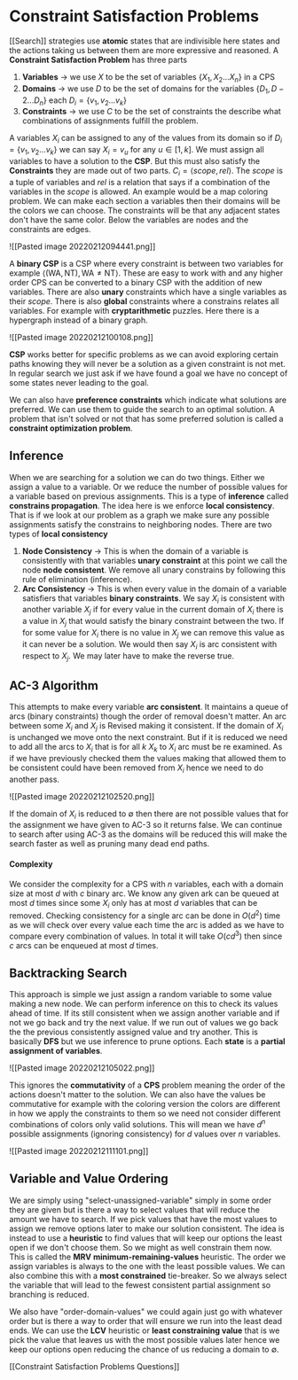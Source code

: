 # Constraint Satisfaction Problems
[[Search]] strategies use **atomic** states that are indivisible here states and the actions taking us between them are more expressive and reasoned. A **Constraint Satisfaction Problem** has three parts

1. **Variables** -> we use $X$ to be the set of variables $\{X_1, X_2 ... X_n\}$ in a CPS
2. **Domains** -> we use $D$ to be the set of domains for the variables $\{D_1, D-2...D_n\}$ each $D_i=\{v_1,v_2...v_k\}$
3. **Constraints** -> we use $C$ to be the set of constraints the describe what combinations of assignments fulfill the problem.

A variables $X_i$ can be assigned to any of the values from its domain so if $D_i=\{v_1,v_2...v_k\}$ we can say $X_i=v_u$ for any $u\in [1,k]$. We must assign all variables to have a solution to the **CSP**. But this must also satisfy the **Constraints** they are made out of two parts. $C_i=\langle scope, rel\rangle$. The $scope$ is a tuple of variables and $rel$ is a relation that says if a combination of the variables in the $scope$ is allowed. An example would be a map coloring problem. We can make each section a variables then their domains will be the colors we can choose. The constraints will be that any adjacent states don't have the same color. Below the variables are nodes and the constraints are edges.

![[Pasted image 20220212094441.png]]

A **binary CSP** is a CSP where every constraint is between two variables for example $\langle (\textrm{WA}, \textrm{NT}), \textrm{WA}\neq \textrm{NT} \rangle$. These are easy to work with and any higher order CPS can be converted to a binary CSP with the addition of new variables. There are also **unary** constraints which have a single variables as their $scope$. There is also **global** constraints where a constrains relates all variables.  For example with **cryptarithmetic** puzzles. Here there is a hypergraph instead of a binary graph.

![[Pasted image 20220212100108.png]]

**CSP** works better for specific problems as we can avoid exploring certain paths knowing they will never be a solution as a given constraint is not met. In regular search we just ask if we have found a goal we have no concept of some states never leading to the goal. 

We can also have **preference constraints** which indicate what solutions are preferred. We can use them to guide the search to an optimal solution. A problem that isn't solved or not that has some preferred solution is called a **constraint optimization problem**.

## Inference
When we are searching for a solution we can do two things. Either we assign a value to a variable. Or we reduce the number of possible values for a variable based on previous assignments. This is a type of **inference** called **constrains propagation**. The idea here is we enforce **local consistency**. That is if we look at our problem as a graph we make sure any possible assignments satisfy the constrains to neighboring nodes. There are two types of **local consistency**

1. **Node Consistency** -> This is when the domain of a variable is consistently with that variables **unary constraint** at this point we call the node **node consistent**. We remove all unary constrains by following this rule of elimination (inference).
2. **Arc Consistency** -> This is when every value in the domain of a variable satisfiers that variables **binary constraints**. We say $X_i$ is consistent with another variable $X_j$ if for every value in the current domain of $X_i$ there is a value in $X_j$ that would satisfy the binary constraint between the two. If for some value for $X_i$ there is no value in $X_j$ we can remove this value as it can never be a solution. We would then say $X_i$ is arc consistent with respect to $X_j$. We may later have to make the reverse true.

## AC-3 Algorithm
This attempts to make every variable **arc consistent**. It maintains a queue of arcs (binary constraints) though the order of removal doesn't matter. An arc between some $X_i$ and $X_j$ is Revised making it consistent. If the domain of $X_i$ is unchanged we move onto the next constraint. But if it is reduced we need to add all the arcs to $X_i$ that is for all $k$ $X_k$ to $X_i$ arc must be re examined.  As if we have previously checked them the values making that allowed them to be consistent could have been removed from $X_i$ hence we need to do another pass.

![[Pasted image 20220212102520.png]]

If the domain of $X_i$ is reduced to $\emptyset$ then there are not possible values that for the assignment we have given to AC-3 so it returns false. We can continue to search after using AC-3 as the domains will be reduced this will make the search faster as well as pruning many dead end paths.  

#### Complexity
We consider the complexity for a CPS with $n$ variables, each with a domain size at most $d$ with $c$ binary arc. We know any given ark can be queued at most $d$ times since some $X_i$ only has at most $d$ variables that can be removed. Checking consistency for a single arc can be done in $O(d^2)$ time as we will check over every value each time the arc is added as we have to compare every combination of values. In total it will take $O(cd^3)$ then since $c$ arcs can be enqueued at most $d$ times.

## Backtracking Search
This approach is simple we just assign a random variable to some value making a new node. We can perform inference on this to check its values ahead of time. If its still consistent when we assign another variable and if not we go back and try the next value. If we run out of values we go back the the previous consistently assigned value and try another. This is basically **DFS** but we use inference to prune options. Each **state** is a **partial assignment of variables**.

![[Pasted image 20220212105022.png]]

This ignores the **commutativity** of a **CPS** problem meaning the order of the actions doesn't matter to the solution. We can also have the values be commutative for example with the coloring version the colors are different in how we apply the constraints to them so we need not consider different combinations of colors only valid solutions. This will mean we have $d^n$ possible assignments (ignoring consistency) for $d$ values over $n$ variables.

![[Pasted image 20220212111101.png]]

## Variable and Value Ordering
We are simply using "select-unassigned-variable" simply in some order they are given but is there a way to select values that will reduce the amount we have to search. If we pick values that have the most values to assign we remove options later to make our solution consistent. The idea is instead to use a **heuristic** to find values that will keep our options the least open if we don't choose them. So we might as well constrain them now. This is called the **MRV** **minimum-remaining-values** heuristic. The order we assign variables is always to the one with the least possible values. We can also combine this with a **most constrained** tie-breaker. So we always select the variable that will lead to the fewest consistent partial assignment so branching is reduced.

We also have "order-domain-values" we could again just go with whatever order but is there a way to order that will ensure we run into the least dead ends. We can use the **LCV** heuristic or **least constraining value** that is we pick the value that leaves us with the most possible values later hence we keep our options open reducing the chance of us reducing a domain to $\emptyset$.

[[Constraint Satisfaction Problems Questions]]